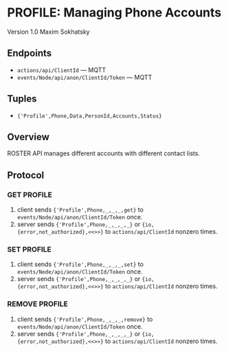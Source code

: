 PROFILE: Managing Phone Accounts
================================

Version 1.0 Maxim Sokhatsky

Endpoints
--------

* `actions/api/ClientId` — MQTT
* `events/Node/api/anon/ClientId/Token` — MQTT

Tuples
------

* `{'Profile',Phone,Data,PersonId,Accounts,Status}`

Overview
--------

ROSTER API manages different accounts with different contact lists.

Protocol
--------

### GET PROFILE

1. client sends `{'Profile',Phone,_,_,_,get}` to `events/Node/api/anon/ClientId/Token` once.
2. server sends `{'Profile',Phone,_,_,_,_}`
             or `{io,{error,not_authorized},<<>>}`
             to `actions/api/ClientId` nonzero times.

### SET PROFILE

1. client sends `{'Profile',Phone,_,_,_,set}` to `events/Node/api/anon/ClientId/Token` once.
2. server sends `{'Profile',Phone,_,_,_,_}`
             or `{io,{error,not_authorized},<<>>}`
             to `actions/api/ClientId` nonzero times.

### REMOVE PROFILE

1. client sends `{'Profile',Phone,_,_,_,remove}` to `events/Node/api/anon/ClientId/Token` once.
2. server sends `{'Profile',Phone,_,_,_,_}`
             or `{io,{error,not_authorized},<<>>}`
             to `actions/api/ClientId` nonzero times.

